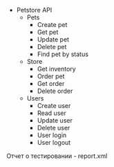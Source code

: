 - Petstore API
    - Pets
        - Create pet
        - Get pet
        - Update pet
        - Delete pet
        - Find pet by status
    - Store
        - Get inventory
        - Order pet
        - Get order
        - Delete order
    - Users
        - Create user
        - Read user
        - Update user
        - Delete user
        - User login
        - User logout
     
Отчет о тестировании - report.xml
